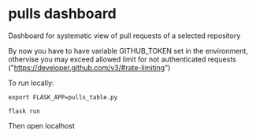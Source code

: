 # pulls dashboard
Dashboard for systematic view of pull requests of a selected repository

By now you have to have variable GITHUB_TOKEN set in the environment, othervise you may exceed allowed limit for not authenticated requests ("https://developer.github.com/v3/#rate-limiting")

To run locally:
``` console
export FLASK_APP=pulls_table.py

flask run
```

Then open localhost
